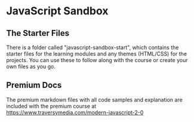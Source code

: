 # JavaScript Sandbox
## The Starter Files

There is a folder called "javascript-sandbox-start", which contains the starter files for the learning modules and any themes (HTML/CSS) for the projects. You can use these to follow along with the course or create your own files as you go.

## Premium Docs

The premium markdown files with all code samples and explanation are included with the premium course at https://www.traversymedia.com/modern-javascript-2-0

